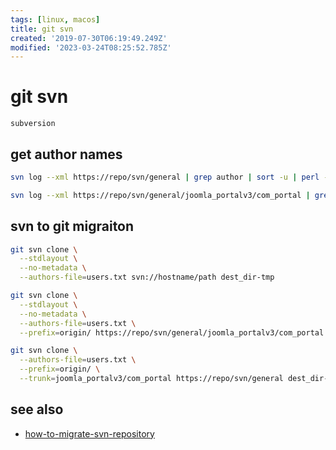 ```yaml
---
tags: [linux, macos]
title: git svn
created: '2019-07-30T06:19:49.249Z'
modified: '2023-03-24T08:25:52.785Z'
---
```


# git svn

`subversion`

## get author names

```sh
svn log --xml https://repo/svn/general | grep author | sort -u | perl -pe 's/.*>(.*?)<.*/$1 = /' > users.txt

svn log --xml https://repo/svn/general/joomla_portalv3/com_portal | grep author | sort -u | perl -pe 's/.*>(.*?)<.*/$1 = /'
```

## svn to git migraiton

```sh
git svn clone \
  --stdlayout \
  --no-metadata \
  --authors-file=users.txt svn://hostname/path dest_dir-tmp

git svn clone \
  --stdlayout \
  --no-metadata \
  --authors-file=users.txt \
  --prefix=origin/ https://repo/svn/general/joomla_portalv3/com_portal dest_dir-tmp

git svn clone \
  --authors-file=users.txt \
  --prefix=origin/ \
  --trunk=joomla_portalv3/com_portal https://repo/svn/general dest_dir-tmp
```

## see also

- [how-to-migrate-svn-repository](http://stackoverflow.com/questions/79165/how-to-migrate-svn-repository-with-history-to-a-new-git-repository)
